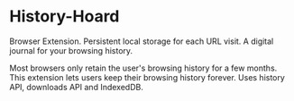 # History-Hoard
Browser Extension. Persistent local storage for each URL visit. A digital journal for your browsing history.

Most browsers only retain the user's browsing history for a few months. This extension lets users keep their browsing history forever.
Uses history API, downloads API and IndexedDB.
